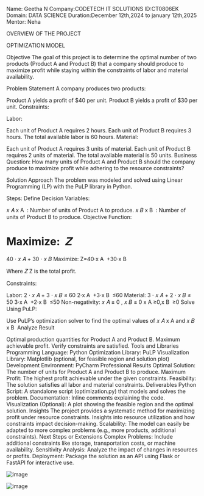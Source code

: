 Name: Geetha N
Company:CODETECH IT SOLUTIONS 
ID:CT0806EK Domain: DATA SCIENCE
Duration:December 12th,2024 to january 12th,2025 
Mentor: Neha

OVERVIEW OF THE PROJECT

OPTIMIZATION MODEL

Objective
The goal of this project is to determine the optimal number of two products (Product A and Product B) that a company should produce to maximize profit while staying within the constraints of labor and material availability.

Problem Statement
A company produces two products:

Product A yields a profit of $40 per unit.
Product B yields a profit of $30 per unit.
Constraints:

Labor:

Each unit of Product A requires 2 hours.
Each unit of Product B requires 3 hours.
The total available labor is 60 hours.
Material:

Each unit of Product A requires 3 units of material.
Each unit of Product B requires 2 units of material.
The total available material is 50 units.
Business Question:
How many units of Product A and Product B should the company produce to maximize profit while adhering to the resource constraints?

Solution Approach
The problem was modeled and solved using Linear Programming (LP) with the PuLP library in Python.

Steps:
Define Decision Variables:

𝑥
𝐴
x 
A
​
 : Number of units of Product A to produce.
𝑥
𝐵
x 
B
​
 : Number of units of Product B to produce.
Objective Function:

Maximize: 
𝑍
=
40
⋅
𝑥
𝐴
+
30
⋅
𝑥
𝐵
Maximize: Z=40⋅x 
A
​
 +30⋅x 
B
​
 
Where 
𝑍
Z is the total profit.

Constraints:

Labor: 
2
⋅
𝑥
𝐴
+
3
⋅
𝑥
𝐵
≤
60
2⋅x 
A
​
 +3⋅x 
B
​
 ≤60
Material: 
3
⋅
𝑥
𝐴
+
2
⋅
𝑥
𝐵
≤
50
3⋅x 
A
​
 +2⋅x 
B
​
 ≤50
Non-negativity: 
𝑥
𝐴
≥
0
,
𝑥
𝐵
≥
0
x 
A
​
 ≥0,x 
B
​
 ≥0
Solve Using PuLP:

Use PuLP’s optimization solver to find the optimal values of 
𝑥
𝐴
x 
A
​
  and 
𝑥
𝐵
x 
B
​
 Analyze Result

Optimal production quantities for Product A and Product B.
Maximum achievable profit.
Verify constraints are satisfied.
Tools and Libraries
Programming Language: Python
Optimization Library: PuLP
Visualization Library: Matplotlib (optional, for feasible region and solution plot)
Development Environment: PyCharm Professional
Results
Optimal Solution: The number of units for Product A and Product B to produce.
Maximum Profit: The highest profit achievable under the given constraints.
Feasibility: The solution satisfies all labor and material constraints.
Deliverables
Python Script:
A standalone script (optimization.py) that models and solves the problem.
Documentation:
Inline comments explaining the code.
Visualization (Optional):
A plot showing the feasible region and the optimal solution.
Insights
The project provides a systematic method for maximizing profit under resource constraints.
Insights into resource utilization and how constraints impact decision-making.
Scalability: The model can easily be adapted to more complex problems (e.g., more products, additional constraints).
Next Steps or Extensions
Complex Problems: Include additional constraints like storage, transportation costs, or machine availability.
Sensitivity Analysis: Analyze the impact of changes in resources or profits.
Deployment: Package the solution as an API using Flask or FastAPI for interactive use.


![image](https://github.com/user-attachments/assets/5906c766-b9cb-4085-8801-a858d2084abe)

![image](https://github.com/user-attachments/assets/d27d604b-f19d-41a7-bfd8-910149d3a215)


